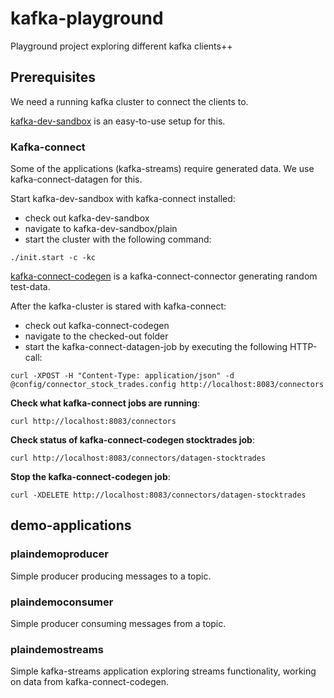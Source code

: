 # kafka-playground

Playground project exploring different kafka clients++

## Prerequisites

We need a running kafka cluster to connect the clients to.

[kafka-dev-sandbox](https://gitlab.com/kpmeen/kafka-dev-sandbox) is an easy-to-use setup for this.

### Kafka-connect

Some of the applications (kafka-streams) require generated data. We use kafka-connect-datagen for this.

Start kafka-dev-sandbox with kafka-connect installed:

- check out kafka-dev-sandbox
- navigate to kafka-dev-sandbox/plain
- start the cluster with the following command:

`./init.start -c -kc`

[kafka-connect-codegen](https://github.com/confluentinc/kafka-connect-datagen.git) is a kafka-connect-connector 
generating random test-data.

After the kafka-cluster is stared with kafka-connect:

- check out kafka-connect-codegen
- navigate to the checked-out folder
- start the kafka-connect-datagen-job by executing the following HTTP-call:

`curl -XPOST -H "Content-Type: application/json" -d @config/connector_stock_trades.config http://localhost:8083/connectors`

**Check what kafka-connect jobs are running**:

`curl http://localhost:8083/connectors`

**Check status of kafka-connect-codegen stocktrades job**:

`curl http://localhost:8083/connectors/datagen-stocktrades`

**Stop the kafka-connect-codegen job**:

`curl -XDELETE http://localhost:8083/connectors/datagen-stocktrades`

## demo-applications

### plaindemoproducer

Simple producer producing messages to a topic.

### plaindemoconsumer

Simple producer consuming messages from a topic.

### plaindemostreams

Simple kafka-streams application exploring streams functionality, working on data from kafka-connect-codegen.
